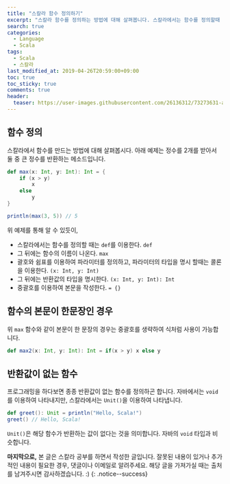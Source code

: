 ```yaml
---
title: "스칼라 함수 정의하기"
excerpt: "스칼라 함수를 정의하는 방법에 대해 살펴봅니다. 스칼라에서는 함수를 정의할때 def라는 키워드를 이용합니다."
search: true
categories:
  - Language
  - Scala
tags:
  - Scala
  - 스칼라
last_modified_at: 2019-04-26T20:59:00+09:00
toc: true
toc_sticky: true
comments: true
header:
  teaser: https://user-images.githubusercontent.com/26136312/73273631-ace3f600-4227-11ea-9277-1216ccc065d3.png
---
```


## 함수 정의

스칼라에서 함수를 만드는 방법에 대해 살펴봅시다. 아래 예제는 정수를 2개를 받아서 둘 중 큰 정수를 반환하는 메소드입니다.

```scala
def max(x: Int, y: Int): Int = {
    if (x > y)
        x
    else
        y
}
```

```scala
println(max(3, 5)) // 5
```

위 예제를 통해 알 수 있듯이,

- 스칼라에서는 함수를 정의할 때는 `def`를 이용한다. `def`
- 그 뒤에는 함수의 이름이 나온다. `max`
- 괄호와 쉼표를 이용하여 파라미터를 정의하고, 파라미터의 타입을 명시 할때는 콜론을 이용한다. `(x: Int, y: Int)`
- 그 뒤에는 반환값의 타입을 명시한다. `(x: Int, y: Int): Int`
- 중괄호를 이용하여 본문을 작성한다. `= {}`

## 함수의 본문이 한문장인 경우

위 `max` 함수와 같이 본문이 한 문장의 경우는 중괄호를 생략하여 식처럼 사용이 가능합니다.

```scala
def max2(x: Int, y: Int): Int = if(x > y) x else y
```

## 반환값이 없는 함수

프로그래밍을 하다보면 종종 반환값이 없는 함수를 정의하곤 합니다. 자바에서는 `void`를 이용하여 나타내지만, 스칼라에서는 `Unit()`을 이용하여 나타냅니다.

```scala
def greet(): Unit = println("Hello, Scala!")
greet() // Hello, Scala!
```

`Unit()`은 해당 함수가 반환하는 값이 없다는 것을 의미합니다. 자바의 `void` 타입과 비슷합니다.

<i class="far fa-laugh-wink"></i> **마지막으로,** 본 글은 스칼라 공부를 하면서 작성한 글입니다. 잘못된 내용이 있거나 추가적인 내용이 필요한 경우, 댓글이나 이메일로 알려주세요. 해당 글을 가져가실 때는 출처를 남겨주시면 감사하겠습니다. :)
{: .notice--success}
